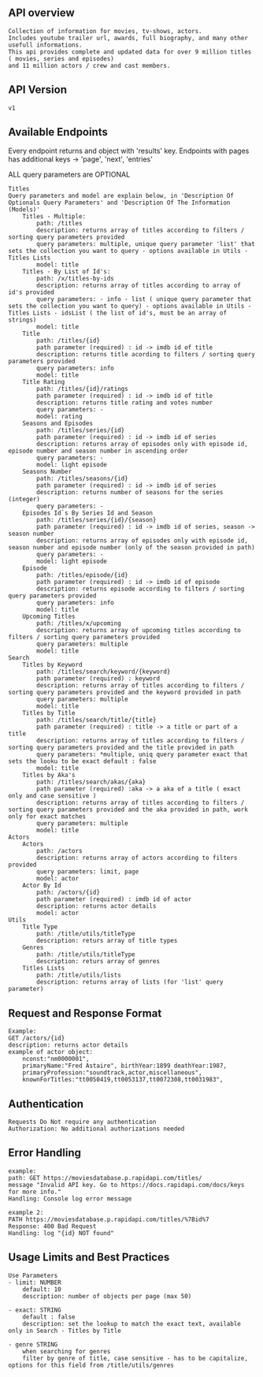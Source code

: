 ## API overview
    Collection of information for movies, tv-shows, actors.
    Includes youtube trailer url, awards, full biography, and many other usefull informations. 
    This api provides complete and updated data for over 9 million titles ( movies, series and episodes)
    and 11 million actors / crew and cast members. 


## API Version
    v1


## Available Endpoints

Every endpoint returns and object with 'results' key. Endpoints with pages has additional keys -> 'page', 'next', 'entries'

ALL query parameters are OPTIONAL

    Titles
    Query parameters and model are explain below, in 'Description Of Optionals Query Parameters' and 'Description Of The Information (Models)'
        Titles - Multiple:
            path: /titles
            description: returns array of titles according to filters / sorting query parameters provided
            query parameters: multiple, unique query parameter 'list' that sets the collection you want to query - options available in Utils - Titles Lists
            model: title
        Titles - By List of Id's:
            path: /x/titles-by-ids
            description: returns array of titles according to array of id's provided
            query parameters: - info - list ( unique query parameter that sets the collection you want to query) - options available in Utils - Titles Lists - idsList ( the list of id's, must be an array of strings)
            model: title
        Title
            path: /titles/{id}
            path parameter (required) : id -> imdb id of title
            description: returns title acording to filters / sorting query parameters provided
            query parameters: info
            model: title
        Title Rating
            path: /titles/{id}/ratings
            path parameter (required) : id -> imdb id of title
            description: returns title rating and votes number
            query parameters: -
            model: rating
        Seasons and Episodes
            path: /titles/series/{id}
            path parameter (required) : id -> imdb id of series
            description: returns array of episodes only with episode id, episode number and season number in ascending order
            query parameters: -
            model: light episode
        Seasons Number
            path: /titles/seasons/{id}
            path parameter (required) : id -> imdb id of series
            description: returns number of seasons for the series (integer)
            query parameters: -
        Episodes Id`s By Series Id and Season
            path: /titles/series/{id}/{season}
            path parameter (required) : id -> imdb id of series, season -> season number
            description: returns array of episodes only with episode id, season number and episode number (only of the season provided in path)
            query parameters: -
            model: light episode
        Episode
            path: /titles/episode/{id}
            path parameter (required) : id -> imdb id of episode
            description: returns episode according to filters / sorting query parameters provided
            query parameters: info
            model: title
        Upcoming Titles
            path: /titles/x/upcoming
            description: returns array of upcoming titles according to filters / sorting query parameters provided
            query parameters: multiple
            model: title
    Search
        Titles by Keyword
            path: /titles/search/keyword/{keyword}
            path parameter (required) : keyword
            description: returns array of titles according to filters / sorting query parameters provided and the keyword provided in path
            query parameters: multiple
            model: title
        Titles by Title
            path: /titles/search/title/{title}
            path parameter (required) : title -> a title or part of a title
            description: returns array of titles according to filters / sorting query parameters provided and the title provided in path
            query parameters: *multiple, uniq query parameter exact that sets the looku to be exact default : false
            model: title
        Titles by Aka's
            path: /titles/search/akas/{aka}
            path parameter (required) :aka -> a aka of a title ( exact only and case sensitive )
            description: returns array of titles according to filters / sorting query parameters provided and the aka provided in path, work only for exact matches
            query parameters: multiple
            model: title
    Actors
        Actors
            path: /actors
            description: returns array of actors according to filters provided
            query parameters: limit, page
            model: actor
        Actor By Id
            path: /actors/{id}
            path parameter (required) : imdb id of actor
            description: returns actor details
            model: actor
    Utils
        Title Type
            path: /title/utils/titleType
            description: returs array of title types
        Genres
            path: /title/utils/titleType
            description: returs array of genres
        Titles Lists
            path: /title/utils/lists
            description: returns array of lists (for 'list' query parameter)

## Request and Response Format 
    Example:
    GET /actors/{id}
    description: returns actor details
    example of actor object:
        nconst:"nm0000001",
        primaryName:"Fred Astaire", birthYear:1899 deathYear:1987, 
        primaryProfession:"soundtrack,actor,miscellaneous", 
        knownForTitles:"tt0050419,tt0053137,tt0072308,tt0031983",

## Authentication
    Requests Do Not require any authentication
    Authorization: No additional authorizations needed

## Error Handling 
    example: 
    path: GET https://moviesdatabase.p.rapidapi.com/titles/
    message	"Invalid API key. Go to https://docs.rapidapi.com/docs/keys for more info."
    Handling: Console log error message

    example 2: 
    PATH https://moviesdatabase.p.rapidapi.com/titles/%7Bid%7
    Response: 400 Bad Request
    Handling: log "{id} NOT found"


    

## Usage Limits and Best Practices
    Use Parameters
    - limit: NUMBER
        default: 10
        description: number of objects per page (max 50)

    - exact: STRING
        default : false
        description: set the lookup to match the exact text, available only in Search - Titles by Title

    - genre STRING  
        when searching for genres
        filter by genre of title, case sensitive - has to be capitalize, options for this field from /title/utils/genres

